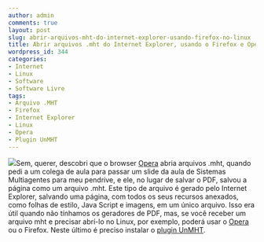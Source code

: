 ```yaml
---
author: admin
comments: true
layout: post
slug: abrir-arquivos-mht-do-internet-explorer-usando-firefox-no-linux
title: Abrir arquivos .mht do Internet Explorer, usando o Firefox e Opera no Linux
wordpress_id: 344
categories:
- Internet
- Linux
- Software
- Software Livre
tags:
- Arquivo .MHT
- Firefox
- Internet Explorer
- Linux
- Opera
- Plugin UnMHT
---
```


[![](http://manoelcampos.com/wp-content/uploads/unMHT.png)](http://manoelcampos.com/wp-content/uploads/unMHT.png)Sem, querer, descobri que o browser [Opera](http://www.opera.com) abria arquivos .mht, quando pedi a um colega de aula para passar um slide da aula de Sistemas Multiagentes para meu pendrive, e ele, no lugar de salvar o PDF, salvou a página como um arquivo .mht. Este tipo de arquivo é gerado pelo Internet Explorer, salvando uma página, com todos os seus recursos anexados, como folhas de estilo, Java Script e imagens, em um único arquivo. Isso era útil quando não tínhamos os geradores de PDF, mas, se você receber um arquivo mht e precisar abrí-lo no Linux, por exemplo, poderá usar o [Opera](http://www.opera.com) ou o Firefox. Neste último é preciso instalar o [plugin UnMHT](https://addons.mozilla.org/en-US/firefox/addon/8051).
